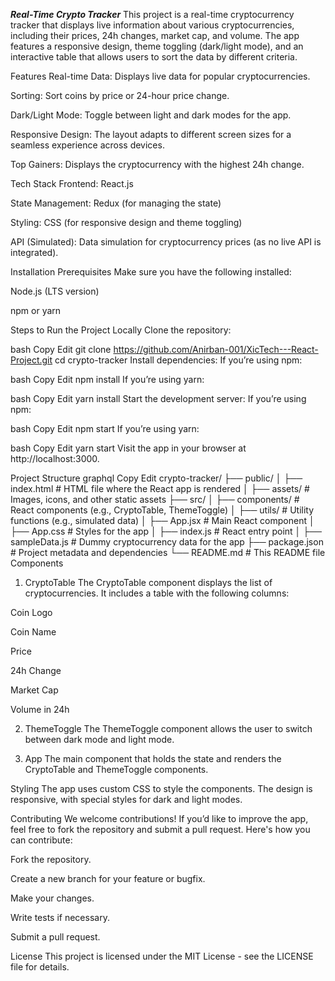 ***Real-Time Crypto Tracker***
This project is a real-time cryptocurrency tracker that displays live information about various cryptocurrencies, including their prices, 24h changes, market cap, and volume. The app features a responsive design, theme toggling (dark/light mode), and an interactive table that allows users to sort the data by different criteria.

Features
Real-time Data: Displays live data for popular cryptocurrencies.

Sorting: Sort coins by price or 24-hour price change.

Dark/Light Mode: Toggle between light and dark modes for the app.

Responsive Design: The layout adapts to different screen sizes for a seamless experience across devices.

Top Gainers: Displays the cryptocurrency with the highest 24h change.

Tech Stack
Frontend: React.js

State Management: Redux (for managing the state)

Styling: CSS (for responsive design and theme toggling)

API (Simulated): Data simulation for cryptocurrency prices (as no live API is integrated).

Installation
Prerequisites
Make sure you have the following installed:

Node.js (LTS version)

npm or yarn

Steps to Run the Project Locally
Clone the repository:

bash
Copy
Edit
git clone https://github.com/Anirban-001/XicTech---React-Project.git
cd crypto-tracker
Install dependencies: If you’re using npm:

bash
Copy
Edit
npm install
If you’re using yarn:

bash
Copy
Edit
yarn install
Start the development server: If you’re using npm:

bash
Copy
Edit
npm start
If you’re using yarn:

bash
Copy
Edit
yarn start
Visit the app in your browser at http://localhost:3000.

Project Structure
graphql
Copy
Edit
crypto-tracker/
├── public/
│   ├── index.html         # HTML file where the React app is rendered
│   ├── assets/            # Images, icons, and other static assets
├── src/
│   ├── components/        # React components (e.g., CryptoTable, ThemeToggle)
│   ├── utils/             # Utility functions (e.g., simulated data)
│   ├── App.jsx            # Main React component
│   ├── App.css            # Styles for the app
│   ├── index.js           # React entry point
│   ├── sampleData.js      # Dummy cryptocurrency data for the app
├── package.json           # Project metadata and dependencies
└── README.md              # This README file
Components
1. CryptoTable
The CryptoTable component displays the list of cryptocurrencies. It includes a table with the following columns:

Coin Logo

Coin Name

Price

24h Change

Market Cap

Volume in 24h

2. ThemeToggle
The ThemeToggle component allows the user to switch between dark mode and light mode.

3. App
The main component that holds the state and renders the CryptoTable and ThemeToggle components.

Styling
The app uses custom CSS to style the components. The design is responsive, with special styles for dark and light modes.

Contributing
We welcome contributions! If you’d like to improve the app, feel free to fork the repository and submit a pull request. Here's how you can contribute:

Fork the repository.

Create a new branch for your feature or bugfix.

Make your changes.

Write tests if necessary.

Submit a pull request.

License
This project is licensed under the MIT License - see the LICENSE file for details.
